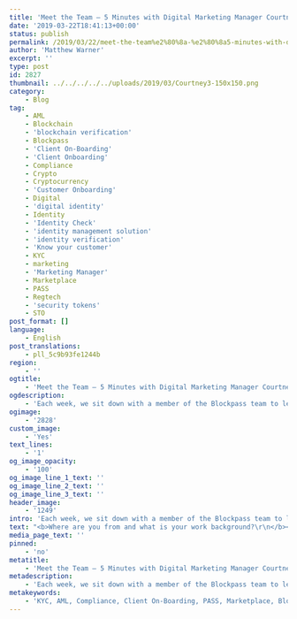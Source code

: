 ```yaml
---
title: 'Meet the Team — 5 Minutes with Digital Marketing Manager Courtney Lau'
date: '2019-03-22T18:41:13+00:00'
status: publish
permalink: /2019/03/22/meet-the-team%e2%80%8a-%e2%80%8a5-minutes-with-digital-marketing-manager-courtney-lau
author: 'Matthew Warner'
excerpt: ''
type: post
id: 2827
thumbnail: ../../../../../uploads/2019/03/Courtney3-150x150.png
category:
    - Blog
tag:
    - AML
    - Blockchain
    - 'blockchain verification'
    - Blockpass
    - 'Client On-Boarding'
    - 'Client Onboarding'
    - Compliance
    - Crypto
    - Cryptocurrency
    - 'Customer Onboarding'
    - Digital
    - 'digital identity'
    - Identity
    - 'Identity Check'
    - 'identity management solution'
    - 'identity verification'
    - 'Know your customer'
    - KYC
    - marketing
    - 'Marketing Manager'
    - Marketplace
    - PASS
    - Regtech
    - 'security tokens'
    - STO
post_format: []
language:
    - English
post_translations:
    - pll_5c9b93fe1244b
region:
    - ''
ogtitle:
    - 'Meet the Team — 5 Minutes with Digital Marketing Manager Courtney Lau'
ogdescription:
    - 'Each week, we sit down with a member of the Blockpass team to learn where they come from, what their day to day looks like, and what they love about blockchain.  '
ogimage:
    - '2828'
custom_image:
    - 'Yes'
text_lines:
    - '1'
og_image_opacity:
    - '100'
og_image_line_1_text: ''
og_image_line_2_text: ''
og_image_line_3_text: ''
header_image:
    - '1249'
intro: 'Each week, we sit down with a member of the Blockpass team to learn where they come from, what their day to day looks like, and what they love about blockchain.  '
text: "<b>Where are you from and what is your work background?\r\n</b><span style=\"font-weight: 400;\">I was born and raised in Hong Kong before going to university in the US to get my bachelor degree. Since then I have been working in 4A advertising agencies, mainly handling online advertising campaigns.</span>\r\n\r\n<b>What is your role at Blockpass?\r\n</b><span style=\"font-weight: 400;\">I work on different digital marketing channels, social media and helping with events etc.</span>\r\n\r\n<b>What do your daily activities look like?\r\n</b><span style=\"font-weight: 400;\">At work, I usually check and respond to emails and messages, make some calls and go through a number of different tasks depending on the day. If I have time after work, I will work out, hang out with friends or watch a movie to relax!</span>\r\n\r\n<b>How did you get involved in Blockpass?\r\n</b><span style=\"font-weight: 400;\">I joined the team less than a month ago after meeting with Hans and Caitlin. I am very excited to be a new member of the Blockpass team! </span>\r\n\r\n<b>What’s your favourite blockchain related benefit?\r\n</b><span style=\"font-weight: 400;\">I think the biggest benefit of blockchain is decentralization, as blockchain will use this to eliminate the risks of data breaches, hacking and other bad practices. </span>\r\n\r\n<b>Where do you see the industry headed over the next 5 years?\r\n</b><span style=\"font-weight: 400;\">Blockchain and KYC are still most associated with ICOs, but in near future I believe the technology will go mainstream to meet the needs of data security and transparency. </span>\r\n\r\n<b>If you could spend an hour with anyone from history, who would it be and why?\r\n</b><span style=\"font-weight: 400;\">I would love to spend an hour talking to Stephen Hawking. I have always been a fan of space and time travelling. It would be great if I could discuss these kinds of topics with him and learn from him.</span>\r\n\r\n&nbsp;"
media_page_text: ''
pinned:
    - 'no'
metatitle:
    - 'Meet the Team — 5 Minutes with Digital Marketing Manager Courtney Lau'
metadescription:
    - 'Each week, we sit down with a member of the Blockpass team to learn where they come from, what their day to day looks like, and what they love about blockchain.  '
metakeywords:
    - 'KYC, AML, Compliance, Client On-Boarding, PASS, Marketplace, Blockpass, Identity, Identity Verification, Customer Onboarding, Digital identity, identity management solution, Identity Verification, Know your customer, regtech, security tokens, sto, blockchain verification, ,identity check, client onboarding, cryptocurrency, blockchain, crypto, marketing, Marketing Manager, Digital'
---
```

<!DOCTYPE html PUBLIC "-//W3C//DTD HTML 4.0 Transitional//EN" "http://www.w3.org/TR/REC-html40/loose.dtd">
<?xml encoding="UTF-8">
